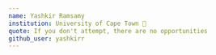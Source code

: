 ```yaml
---
name: Yashkir Ramsamy
institution: University of Cape Town 🚩 
quote: If you don't attempt, there are no opportunities
github_user: yashkirr
---
```

